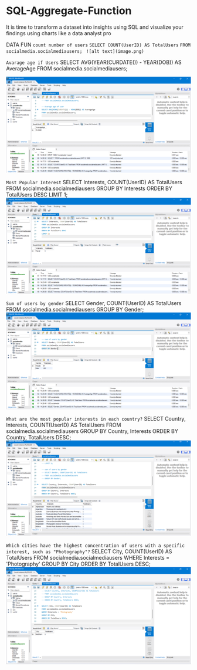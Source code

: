 # SQL-Aggregate-Function
It is time to transform a dataset into insights using SQL and visualize your findings using charts like a data analyst pro

DATA FUN
``count number of users``
`SELECT COUNT(UserID) AS TotalUsers`
`FROM socialmedia.socialmediausers; `
`![alt text](image.png)`

`Avarage age if Users`
SELECT AVG(YEAR(CURDATE()) - YEAR(DOB)) AS AverageAge
FROM socialmedia.socialmediausers;

![alt text](image-1.png)

`Most Popular Interest`
SELECT Interests, COUNT(UserID) AS TotalUsers
FROM socialmedia.socialmediausers
GROUP BY Interests
ORDER BY TotalUsers DESC
LIMIT 1;
![alt text](image-2.png)

`Sum of users by gender`
SELECT Gender, COUNT(UserID) AS TotalUsers
FROM socialmedia.socialmediausers
GROUP BY Gender;
![alt text](image-3.png)

`What are the most popular interests in each country?`
SELECT Country, Interests, COUNT(UserID) AS TotalUsers
FROM socialmedia.socialmediausers
GROUP BY Country, Interests
ORDER BY Country, TotalUsers DESC;
![alt text](image-5.png)

`Which cities have the highest concentration of users with a specific interest, such as "Photography"?`
SELECT City, COUNT(UserID) AS TotalUsers
FROM socialmedia.socialmediausers
WHERE Interests = 'Photography'
GROUP BY City
ORDER BY TotalUsers DESC;
![alt text](image-4.png)